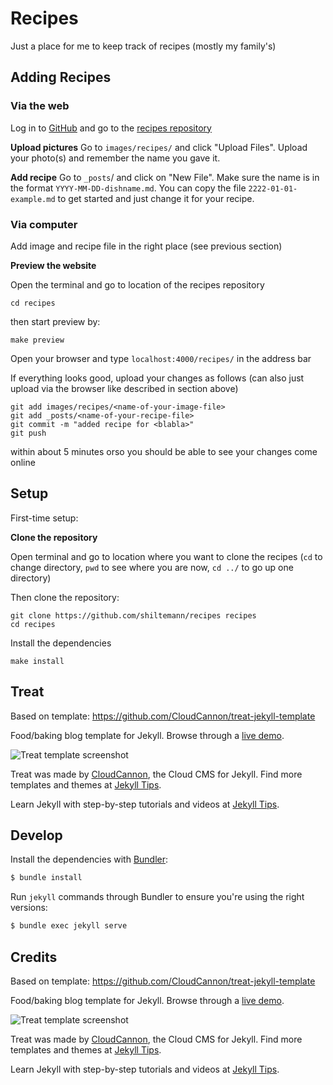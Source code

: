 # Recipes

Just a place for me to keep track of recipes (mostly my family's)

## Adding Recipes

### Via the web

Log in to [GitHub](https://github.com) and go to the [recipes repository](https://github.com/shiltemann/recipes)

**Upload pictures**
Go to `images/recipes/` and click "Upload Files". Upload your photo(s) and remember the name you gave it.

**Add recipe**
Go to `_posts`/ and click on "New File". Make sure the name is in the format `YYYY-MM-DD-dishname.md`. You can copy the file `2222-01-01-example.md` to get started and just change it for your recipe.


### Via computer

Add image and recipe file in the right place (see previous section)

**Preview the website**

Open the terminal and go to location of the recipes repository

```
cd recipes
```

then start preview by:

```
make preview
```

Open your browser and type `localhost:4000/recipes/` in the address bar

If everything looks good, upload your changes as follows (can also just upload via the browser like described in section above)

```
git add images/recipes/<name-of-your-image-file>
git add _posts/<name-of-your-recipe-file>
git commit -m "added recipe for <blabla>"
git push
```

within about 5 minutes orso you should be able to see your changes come online



## Setup

First-time setup:

**Clone the repository**

Open terminal and go to location where you want to clone the recipes (`cd` to change directory, `pwd` to see where you are now, `cd ../` to go up one directory)

Then clone the repository:

```
git clone https://github.com/shiltemann/recipes recipes
cd recipes
```

Install the dependencies

```
make install
```



## Treat

Based on template: https://github.com/CloudCannon/treat-jekyll-template

Food/baking blog template for Jekyll. Browse through a [live demo](https://spring-bat.cloudvent.net/).

![Treat template screenshot](images/_screenshot.png)

Treat was made by [CloudCannon](http://cloudcannon.com/), the Cloud CMS for Jekyll.
Find more templates and themes at [Jekyll Tips](http://jekyll.tips/templates/).

Learn Jekyll with step-by-step tutorials and videos at [Jekyll Tips](http://jekyll.tips/).




## Develop

Install the dependencies with [Bundler](http://bundler.io/):

~~~bash
$ bundle install
~~~

Run `jekyll` commands through Bundler to ensure you're using the right versions:

~~~bash
$ bundle exec jekyll serve
~~~


## Credits

Based on template: https://github.com/CloudCannon/treat-jekyll-template

Food/baking blog template for Jekyll. Browse through a [live demo](https://spring-bat.cloudvent.net/).

![Treat template screenshot](images/_screenshot.png)

Treat was made by [CloudCannon](http://cloudcannon.com/), the Cloud CMS for Jekyll.
Find more templates and themes at [Jekyll Tips](http://jekyll.tips/templates/).

Learn Jekyll with step-by-step tutorials and videos at [Jekyll Tips](http://jekyll.tips/).

